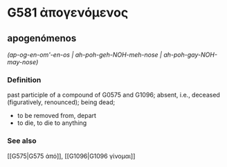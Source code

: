# G581 ἀπογενόμενος

## apogenómenos

_(ap-og-en-om'-en-os | ah-poh-geh-NOH-meh-nose | ah-poh-gay-NOH-may-nose)_

### Definition

past participle of a compound of G0575 and G1096; absent, i.e., deceased (figuratively, renounced); being dead; 

- to be removed from, depart
- to die, to die to anything

### See also

[[G575|G575 ἀπό]], [[G1096|G1096 γίνομαι]]
